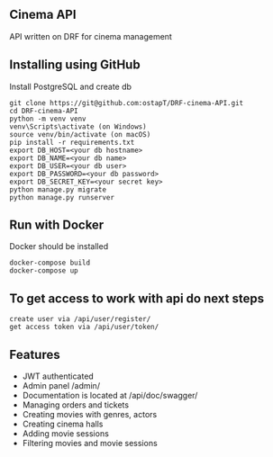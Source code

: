 ## Cinema API
API written on DRF for cinema management

## Installing using GitHub
Install PostgreSQL and create db

```angular2html
git clone https://git@github.com:ostapT/DRF-cinema-API.git
cd DRF-cinema-API
python -m venv venv
venv\Scripts\activate (on Windows)
source venv/bin/activate (on macOS)
pip install -r requirements.txt
export DB_HOST=<your db hostname>
export DB_NAME=<your db name>
export DB_USER=<your db user>
export DB_PASSWORD=<your db password>
export DB_SECRET_KEY=<your secret key>
python manage.py migrate
python manage.py runserver
```

## Run with Docker
Docker should be installed
```angular2html
docker-compose build
docker-compose up
```

## To get access to work with api do next steps

```angular2html
create user via /api/user/register/
get access token via /api/user/token/
```

## Features

- JWT authenticated
- Admin panel /admin/
- Documentation is located at /api/doc/swagger/
- Managing orders and tickets
- Creating movies with genres, actors
- Creating cinema halls
- Adding movie sessions
- Filtering movies and movie sessions